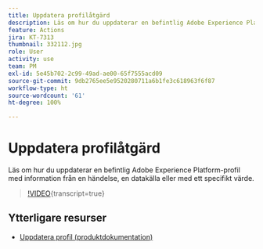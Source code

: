 ```yaml
---
title: Uppdatera profilåtgärd
description: Läs om hur du uppdaterar en befintlig Adobe Experience Platform-profil med information från en händelse, en datakälla eller med ett specifikt värde.
feature: Actions
jira: KT-7313
thumbnail: 332112.jpg
role: User
activity: use
team: PM
exl-id: 5e45b702-2c99-49ad-ae00-65f7555acd09
source-git-commit: 9db2765ee5e9520280711a6b1fe3c618963f6f87
workflow-type: ht
source-wordcount: '61'
ht-degree: 100%

---
```


# Uppdatera profilåtgärd

Läs om hur du uppdaterar en befintlig Adobe Experience Platform-profil med information från en händelse, en datakälla eller med ett specifikt värde.

>[!VIDEO](https://video.tv.adobe.com/v/332112?learn=on){transcript=true}

## Ytterligare resurser

* [Uppdatera profil (produktdokumentation)](https://experienceleague.adobe.com/docs/journeys/using/building-journeys/about-journey-building/action-activities/update-profiles.html?lang=sv#important-notes)
